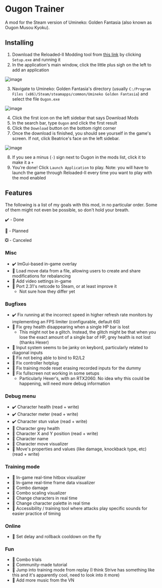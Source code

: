 # Ougon Trainer

A mod for the Steam version of Umineko: Golden Fantasia (also known as Ougon Musou Kyoku).

## Installing

1. Download the Reloaded-II Modding tool from [this link](https://github.com/Reloaded-Project/Reloaded-II/releases/latest) by clicking `Setup.exe` and running it
2. In the application's main window, click the little plus sigh on the left to add an application

![image](https://github.com/SkyLeite/Ougon/assets/16887983/a7f7dd6b-2ca3-4c5c-bfd7-d1bef1ed402d)

3. Navigate to Umineko: Golden Fantasia's directory (usually `C:/Program Files (x86)/Steam/steamapps/common/Umineko Golden Fantasia`) and select the file `Ougon.exe`

![image](https://github.com/SkyLeite/Ougon/assets/16887983/d27f86c6-8f70-4e43-a93a-45b610acb9d5)

4. Click the first icon on the left sidebar that says Download Mods
5. In the search bar, type `Ougon` and click the first result
6. Click the `Download` button on the bottom right corner
7. Once the download is finished, you should see yourself in the game's screen. If not, click Beatrice's face on the left sidebar.

![image](https://github.com/SkyLeite/Ougon/assets/16887983/27c65f81-ec99-4070-a852-4f28f88e367a)

8. If you see a minus (`-`) sign next to Ougon in the mods list, click it to make it a `+`
9. You're done! Click `Launch Application` to play. Note: you will have to launch the game through Reloaded-II every time you want to play with the mod enabled


## Features

The following is a list of my goals with this mod, in no particular order. Some of them might not even be possible, so don't hold your breath.

✔️ - Done

🏁 - Planned

❎ - Canceled

### Misc
* ✔️ ImGui-based in-game overlay
* 🏁 Load move data from a file, allowing users to create and share modifications for rebalancing
* 🏁 Add video settings in-game
* 🏁 Port 2.31's netcode to Steam, or at least improve it
  * Not sure how they differ yet

### Bugfixes
* ✔️ Fix running at the incorrect speed in higher refresh rate monitors by implementing an FPS limiter (configurable, default 60)
* 🏁 Fix grey health disappearing when a single HP bar is lost
  * This might not be a glitch. Instead, the glitch might be that when you lose the exact amount of a single bar of HP, grey health is not lost (thanks Hexer)
* 🏁 Input system seems to be janky on keybord, particularly related to diagonal inputs
* 🏁 Fix not being able to bind to R2/L2
* 🏁 Fix controller hotplug
* 🏁 Fix training mode reset erasing recorded inputs for the dummy
* 🏁 Fix fullscreen not working in some setups
  * Particularly Hexer's, with an RTX2060. No idea why this could be happening, will need more debug information

### Debug menu
* ✔️ Character health (read + write)
* ✔️ Character meter (read + write)
* ✔️ Character stun value (read + write)
* 🏁 Character grey health
* 🏁 Character X and Y position (read + write)
* 🏁 Character name
* 🏁 Character move visualizer
* 🏁 Move's properties and values (like damage, knockback type, etc) (read + write)

### Training mode
* 🏁 In-game real-time hitbox visualizer
* 🏁 In-game real-time frame data visualizer
* 🏁 Combo damage
* 🏁 Combo scaling visualizer
* 🏁 Change characters in real time
* 🏁 Change character palette in real time
* 🏁 Accessibility / training tool where attacks play specific sounds for easier practice of timing

### Online
* 🏁 Set delay and rollback cooldown on the fly

### Fun
* 🏁 Combo trials
* 🏁 Community-made tutorial
* 🏁 Jump into training mode from replay (I think Strive has something like this and it's apparently cool, need to look into it more)
* 🏁 Add more music from the VN
